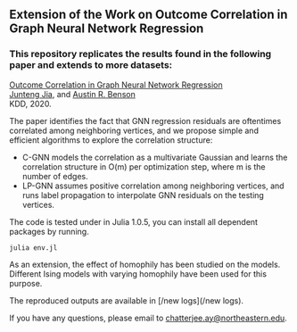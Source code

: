 ## Extension of the Work on Outcome Correlation in Graph Neural Network Regression

### This repository replicates the results found in the following paper and extends to more datasets:  
[Outcome Correlation in Graph Neural Network Regression](https://arxiv.org/abs/2002.08274)  
[Junteng Jia](https://000justin000.github.io/), and [Austin R. Benson](https://www.cs.cornell.edu/~arb/)  
KDD, 2020.

The paper identifies the fact that GNN regression residuals are oftentimes correlated among neighboring vertices, and we propose simple and efficient algorithms to explore the correlation structure:
- C-GNN models the correlation as a multivariate Gaussian and learns the correlation structure in O(m) per optimization step, where m is the number of edges.
- LP-GNN assumes positive correlation among neighboring vertices, and runs label propagation to interpolate GNN residuals on the testing vertices.

The code is tested under in Julia 1.0.5, you can install all dependent packages by running.
```
julia env.jl
```
As an extension, the effect of homophily has been studied on the models. Different Ising models with varying homophily have been used for this purpose. 

The reproduced outputs are available in [/new logs](/new logs).

If you have any questions, please email to [chatterjee.ay@northeastern.edu](mailto:chatterjee.ay@northeastern.edu).
